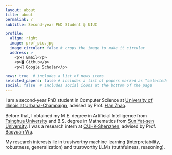 ```yaml
---
layout: about
title: about
permalink: /
subtitle: Second-year PhD Student @ UIUC

profile:
  align: right
  image: prof_pic.jpg
  image_circular: false # crops the image to make it circular
  address: >
    <p>📧 Email</p>
    <p>🖥︎ Github</p>
    <p>📖 Google Scholar</p>

news: true  # includes a list of news items
selected_papers: false # includes a list of papers marked as "selected={true}"
social: false  # includes social icons at the bottom of the page
---
```

<!-- 
Write your biography here. Tell the world about yourself. Link to your favorite [subreddit](http://reddit.com). You can put a picture in, too. The code is already in, just name your picture `prof_pic.jpg` and put it in the `img/` folder.

Put your address / P.O. box / other info right below your picture. You can also disable any these elements by editing `profile` property of the YAML header of your `_pages/about.md`. Edit `_bibliography/papers.bib` and Jekyll will render your [publications page](/al-folio/publications/) automatically.

Link to your social media connections, too. This theme is set up to use [Font Awesome icons](http://fortawesome.github.io/Font-Awesome/) and [Academicons](https://jpswalsh.github.io/academicons/), like the ones below. Add your Facebook, Twitter, LinkedIn, Google Scholar, or just disable all of them.

 -->
I am a second-year PhD student in Computer Science at [University of Illinois at Urbana-Champaign](https://cs.illinois.edu/), advised by Prof. [Han Zhao](https://hanzhaoml.github.io/).

Before that, I obtained my M.E. degree in Artificial Intelligence from [Tsinghua University](https://www.tsinghua.edu.cn/en/) and B.S. degree in Mathematics from [Sun Yat-sen University](https://www.sysu.edu.cn/sysuen/).
I was a research intern at [CUHK-Shenzhen](https://www.cuhk.edu.cn/en), advised by Prof. [Baoyuan Wu](https://sites.google.com/site/baoyuanwu2015/).

My research interests lie in trustworthy machine learning (interpretability, robustness, generalization) and trustworthy LLMs (truthfulness, reasoning).

